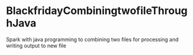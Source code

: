 # BlackfridayCombiningtwofileThroughJava
Spark with java programming to combining two files for processing and writing output to new file

